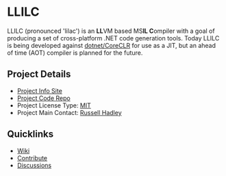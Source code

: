 # LLILC

LLILC (pronounced 'lilac') is an **LL**VM based MS**IL C**ompiler with a goal of producing a set of cross-platform .NET code generation tools. Today LLILC is being developed against [dotnet/CoreCLR](https://github.com/dotnet/coreclr) for use as a JIT, but an ahead of time (AOT) compiler is planned for the future. 

## Project Details

* [Project Info Site](https://github.com/dotnet/llilc/wiki)
* [Project Code Repo](https://github.com/dotnet/llilc)
* Project License Type: [MIT](https://github.com/dotnet/llilc/blob/master/LICENSE.TXT)
* Project Main Contact: [Russell Hadley](https://github.com/russellhadley)

## Quicklinks
* [Wiki](https://github.com/dotnet/llilc/wiki)
* [Contribute](https://github.com/dotnet/llilc/wiki/Areas-To-Contribute)
* [Discussions](http://forums.dotnetfoundation.org/) 
